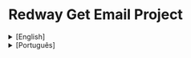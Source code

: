# Redway Get Email Project

<details> 
  <summary>
    [English]
  </summary>

This simple project is a complete full-stack **Node** web application that collects user email through a form and stores it in a database.

The project was developed with a straightforward and self-explanatory architecture, with the server-side developed in the back-end folder and the client-side developed in the front-end folder.

On the back-end, JavaScript and TypeScript were used, along with the **Express** library (for managing API calls) and **Sequelize** (an ORM for managing the **MySQL** database).

On the front-end, JavaScript and the **React** library with Vite were used to generate the interface that the user interacts with the application.

**REST** principles were followed for the API, which is evident in the separation by layers and components. This makes it easier to scale the application and also to perform long-term maintenance.

The application components (back, front, and database) are divided into **Docker** containers and are independent. Communication between them is done through docker-compose.

## Starting the project locally:
- Make sure Node is installed.
- Make sure Docker Compose is installed.
- Clone this repository into a folder on your computer.
- Navigate to the cloned folder and run the following command in the terminal: **npm start**
- That's it! Access the front-end interface at: 
  ➜  Local:   http://localhost:3000/

The **npm start** command is a script that will use docker-compose to orchestrate the 3 containers of the application.

## Screenshots:

**Front-end interface:**

![Front-end screenshot](https://github.com/devItaloAraujo/web-app-get-email-full-stack/assets/45125829/86c85c31-139e-40a2-aaf4-c76a0b5daa84)

**Database viewed by MySQL Workbench:**

![Database screenshot](https://github.com/devItaloAraujo/redway_get_email/assets/45125829/642681d5-505a-40b1-8f8b-fa6c9d63c71a)

</details>


<Details> 
  <Summary>
    [Português]
  </Summary>

Esse simples projeto se trata de uma aplicação **Node** web full-stack completa que coleta o email do usuário através de um formulário e o armazena em um banco de dados.

Esse projeto foi desenvolvido possuindo uma arquitetura bem direta e auto-explicativa com o lado do servidor desenvolvido na pasta back-end e o lado do cliente desenvolvido na pasta front-end.

No back-end foram utilizados JavaScript e TypeScript, com as blibliotecas **Express** (para gerenciar as chamadas a API) e **Sequelize** (um ORM para gerenciar o banco de dados em **MySQL**).

No front-end foi utilizado JavaScript e a biblioteca **React** com Vite para gerar a interface que o usuário interage com a aplicação.

Foram seguidos os príncipios **REST** para a API, isso é evidente na separação por camadas e componentes. Dessa maneira fica mais facil escalar a aplicação e também realizar sua manutenção a longo prazo.

Os componentes da aplicação (back, front e database) são dividos em containers do **Docker** e são independentes. A comunicação entre eles é realizada pelo docker-compose.

## Iniciando o projeto localmente:
- Tenha instalado o Node.
- Tenha instalado o Docker Compose.
- Clone esse repositório em uma pasta em seu computador.
- Entre na pasta clonada e rode o seguinte comando no terminal: **npm start**
- Pronto! Acesse a interface do front-end em: 
  ➜  Local:   http://localhost:3000/

O comando **npm start** é um script que vai utilizar o docker-compose para orquestrar os 3 contâiners da aplicação.

## Imagens:

**Interface do front-end:**

![Captura de tela de 2024-02-19 18-55-29](https://github.com/devItaloAraujo/web-app-get-email-full-stack/assets/45125829/86c85c31-139e-40a2-aaf4-c76a0b5daa84)

**Base de dados observada pelo MySQL Workbench:**

![Captura de tela de 2024-02-19 18-55-55](https://github.com/devItaloAraujo/redway_get_email/assets/45125829/642681d5-505a-40b1-8f8b-fa6c9d63c71a)

</Details>
